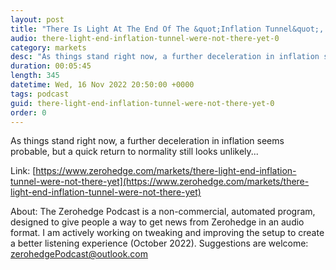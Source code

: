 ```yaml
---
layout: post
title: "There Is Light At The End Of The &quot;Inflation Tunnel&quot;, But We're Not There Yet!"
audio: there-light-end-inflation-tunnel-were-not-there-yet-0
category: markets
desc: "As things stand right now, a further deceleration in inflation seems probable, but a quick return to normality still looks unlikely..."
duration: 00:05:45
length: 345
datetime: Wed, 16 Nov 2022 20:50:00 +0000
tags: podcast
guid: there-light-end-inflation-tunnel-were-not-there-yet-0
order: 0
---
```

As things stand right now, a further deceleration in inflation seems probable, but a quick return to normality still looks unlikely...

Link: [https://www.zerohedge.com/markets/there-light-end-inflation-tunnel-were-not-there-yet](https://www.zerohedge.com/markets/there-light-end-inflation-tunnel-were-not-there-yet)

About: The Zerohedge Podcast is a non-commercial, automated program, designed to give people a way to get news from Zerohedge in an audio format.  I am actively working on tweaking and improving the setup to create a better listening experience (October 2022).  Suggestions are welcome: [zerohedgePodcast@outlook.com](mailto:zerohedgePodcast@outlook.com)